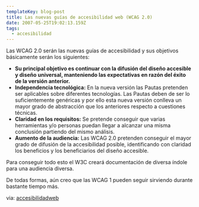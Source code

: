 ```yaml
---
templateKey: blog-post
title: Las nuevas guí­as de accesibilidad web (WCAG 2.0)
date: 2007-05-25T19:02:13.159Z
tags:
  - accesibilidad
---
```

Las WCAG 2.0 serán las nuevas guí­as de accesibilidad y sus objetivos básicamente serán los siguientes:

* **Su principal objetivo es continuar con la difusi­ón del diseño accesible y diseño universal, manteniendo las expectativas en raz­ón del éxito de la versi­ón anterior.**
* **Independencia tecnol­ógica:** En la nueva versi­ón las Pautas pretenden ser aplicables sobre diferentes tecnologí­as. Las Pautas deben de ser lo suficientemente genéricas y por ello esta nueva versi­ón conlleva un mayor grado de abstracci­ón que los anteriores respecto a cuestiones técnicas.
* **Claridad en los requisitos:** Se pretende conseguir que varias herramientas y/o personas puedan llegar a alcanzar una misma conclusi­ón partiendo del mismo análisis.
* **Aumento de la audiencia:** Las WCAG 2.0 pretenden conseguir el mayor grado de difusi­ón de la accesibilidad posible, identificando con claridad los beneficios y los beneficiarios del diseño accesible.

Para conseguir todo esto el W3C creará documentaci­ón de diversa í­ndole para una audiencia diversa.

De todas formas, a­ún creo que las WCAG 1 pueden seguir sirviendo durante bastante tiempo más.

via: [accesibilidadweb](http://accesibilidadweb.blogspot.com/2007/05/cules-son-los-objetivos-de-las-wcag-20.html "Accesibilidad Web")